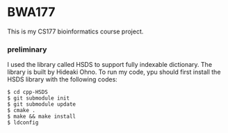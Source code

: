 # BWA177
This is my CS177 bioinformatics course project.

### preliminary
I used the library called HSDS to support fully indexable dictionary. The library is built by Hideaki Ohno. To run my code, ypu should first install the HSDS library with the following codes:

```
$ cd cpp-HSDS
$ git submodule init
$ git submodule update
$ cmake .
$ make && make install
$ ldconfig
```

